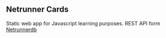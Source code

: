 ## Netrunner Cards
Static web app for Javascript learning purposes.
REST API form [Netrunnerdb](https://netrunnerdb.com/api/doc)